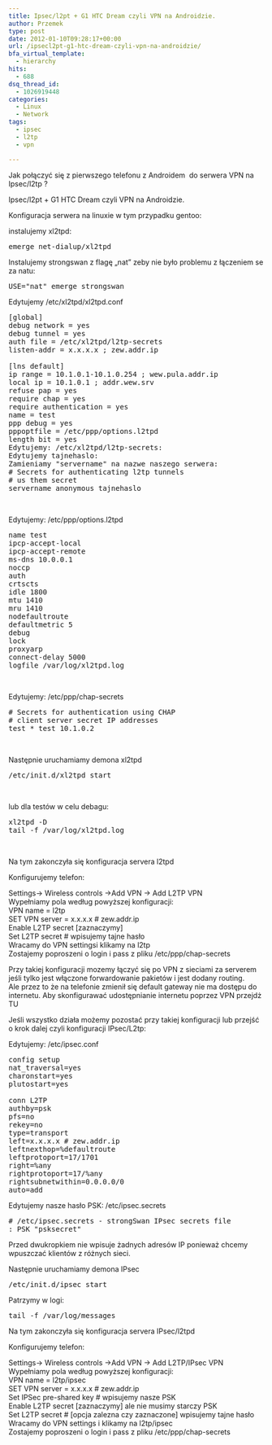 ```yaml
---
title: Ipsec/l2pt + G1 HTC Dream czyli VPN na Androidzie.
author: Przemek
type: post
date: 2012-01-10T09:28:17+00:00
url: /ipsecl2pt-g1-htc-dream-czyli-vpn-na-androidzie/
bfa_virtual_template:
  - hierarchy
hits:
  - 688
dsq_thread_id:
  - 1026919448
categories:
  - Linux
  - Network
tags:
  - ipsec
  - l2tp
  - vpn

---
```

Jak połączyć się z pierwszego telefonu z Androidem  do serwera VPN na Ipsec/l2tp ?

<!--more-->

Ipsec/l2pt + G1 HTC Dream czyli VPN na Androidzie.

Konfiguracja serwera na linuxie w tym przypadku gentoo:

instalujemy xl2tpd:

<pre class="lang:default decode:true">emerge net-dialup/xl2tpd</pre>

Instalujemy strongswan z flagę &#8222;nat&#8221; zeby nie było problemu z łączeniem se za natu:

<pre class="lang:default decode:true">USE="nat" emerge strongswan</pre>

Edytujemy /etc/xl2tpd/xl2tpd.conf

<pre class="lang:default decode:true">[global]
debug network = yes
debug tunnel = yes
auth file = /etc/xl2tpd/l2tp-secrets
listen-addr = x.x.x.x ; zew.addr.ip

[lns default]
ip range = 10.1.0.1-10.1.0.254 ; wew.pula.addr.ip
local ip = 10.1.0.1 ; addr.wew.srv
refuse pap = yes
require chap = yes
require authentication = yes
name = test
ppp debug = yes
pppoptfile = /etc/ppp/options.l2tpd
length bit = yes
Edytujemy: /etc/xl2tpd/l2tp-secrets:
Edytujemy tajnehaslo:
Zamieniamy "servername" na nazwe naszego serwera:
# Secrets for authenticating l2tp tunnels
# us them secret
servername anonymous tajnehaslo</pre>

&nbsp;

Edytujemy: /etc/ppp/options.l2tpd

<pre class="lang:default decode:true">name test
ipcp-accept-local
ipcp-accept-remote
ms-dns 10.0.0.1
noccp
auth
crtscts
idle 1800
mtu 1410
mru 1410
nodefaultroute
defaultmetric 5
debug
lock
proxyarp
connect-delay 5000
logfile /var/log/xl2tpd.log</pre>

&nbsp;

Edytujemy: /etc/ppp/chap-secrets

<pre class="lang:default decode:true"># Secrets for authentication using CHAP
# client server secret IP addresses
test * test 10.1.0.2</pre>

&nbsp;

Następnie uruchamiamy demona xl2tpd

<pre class="lang:default decode:true">/etc/init.d/xl2tpd start</pre>

&nbsp;

lub dla testów w celu debagu:

<pre class="lang:default decode:true">xl2tpd -D
tail -f /var/log/xl2tpd.log</pre>

&nbsp;

Na tym zakonczyła się konfiguracja servera l2tpd

Konfigurujemy telefon:

Settings-> Wireless controls ->Add VPN -> Add L2TP VPN  
Wypełniamy pola według powyższej konfiguracji:  
VPN name = l2tp  
SET VPN server = x.x.x.x # zew.addr.ip  
Enable L2TP secret [zaznaczymy]  
Set L2TP secret # wpisujemy tajne hasło  
Wracamy do VPN settingsi klikamy na l2tp  
Zostajemy poproszeni o login i pass z pliku /etc/ppp/chap-secrets

Przy takiej konfiguracji mozemy łączyć się po VPN z sieciami za serverem jeśli tylko jest włączone forwardowanie pakietów i jest dodany routing.  
Ale przez to że na telefonie zmienił się default gateway nie ma dostępu do internetu. Aby skonfigurawać udostępnianie internetu poprzez VPN przejdż TU

Jeśli wszystko działa możemy pozostać przy takiej konfiguracji lub przejść o krok dalej czyli konfiguracji IPsec/L2tp:

Edytujemy: /etc/ipsec.conf

<pre class="lang:default decode:true">config setup
nat_traversal=yes
charonstart=yes
plutostart=yes

conn L2TP
authby=psk
pfs=no
rekey=no
type=transport
left=x.x.x.x # zew.addr.ip
leftnexthop=%defaultroute
leftprotoport=17/1701
right=%any
rightprotoport=17/%any
rightsubnetwithin=0.0.0.0/0
auto=add</pre>

Edytujemy nasze hasło PSK: /etc/ipsec.secrets

<pre class="lang:default decode:true"># /etc/ipsec.secrets - strongSwan IPsec secrets file
: PSK "psksecret"</pre>

Przed dwukropkiem nie wpisuje żadnych adresów IP ponieważ chcemy wpuszczać klientów z różnych sieci.

Następnie uruchamiamy demona IPsec

<pre class="lang:default decode:true">/etc/init.d/ipsec start</pre>

Patrzymy w logi:

<pre class="lang:default decode:true">tail -f /var/log/messages</pre>

Na tym zakonczyła się konfiguracja servera IPsec/l2tpd

Konfigurujemy telefon:

Settings-> Wireless controls ->Add VPN -> Add L2TP/IPsec VPN  
Wypełniamy pola według powyższej konfiguracji:  
VPN name = l2tp/ipsec  
SET VPN server = x.x.x.x # zew.addr.ip  
Set IPSec pre-shared key # wpisujemy nasze PSK  
Enable L2TP secret [zaznaczymy] ale nie musimy starczy PSK  
Set L2TP secret # [opcja zalezna czy zaznaczone] wpisujemy tajne hasło  
Wracamy do VPN settings i klikamy na l2tp/ipsec  
Zostajemy poproszeni o login i pass z pliku /etc/ppp/chap-secrets
